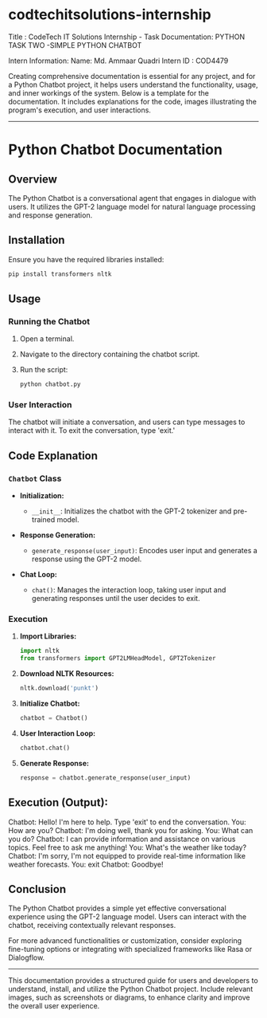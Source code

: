 # codtechitsolutions-internship
Title : CodeTech IT Solutions Internship - Task Documentation: PYTHON TASK TWO -SIMPLE PYTHON CHATBOT

Intern Information: Name: Md. Ammaar Quadri Intern ID : COD4479

Creating comprehensive documentation is essential for any project, and for a Python Chatbot project, it helps users understand the functionality, usage, and inner workings of the system. Below is a template for the documentation. It includes explanations for the code, images illustrating the program's execution, and user interactions.

---

# Python Chatbot Documentation

## Overview

The Python Chatbot is a conversational agent that engages in dialogue with users. It utilizes the GPT-2 language model for natural language processing and response generation.

## Installation

Ensure you have the required libraries installed:

```bash
pip install transformers nltk
```

## Usage

### Running the Chatbot

1. Open a terminal.
2. Navigate to the directory containing the chatbot script.
3. Run the script:

   ```bash
   python chatbot.py
   ```

### User Interaction

The chatbot will initiate a conversation, and users can type messages to interact with it. To exit the conversation, type 'exit.'

## Code Explanation

### `Chatbot` Class

- **Initialization:**
  - `__init__`: Initializes the chatbot with the GPT-2 tokenizer and pre-trained model.

- **Response Generation:**
  - `generate_response(user_input)`: Encodes user input and generates a response using the GPT-2 model.

- **Chat Loop:**
  - `chat()`: Manages the interaction loop, taking user input and generating responses until the user decides to exit.

### Execution

1. **Import Libraries:**
   ```python
   import nltk
   from transformers import GPT2LMHeadModel, GPT2Tokenizer
   ```

2. **Download NLTK Resources:**
   ```python
   nltk.download('punkt')
   ```

3. **Initialize Chatbot:**
   ```python
   chatbot = Chatbot()
   ```

4. **User Interaction Loop:**
   ```python
   chatbot.chat()
   ```

5. **Generate Response:**
   ```python
   response = chatbot.generate_response(user_input)
   ```

## Execution (Output):

Chatbot: Hello! I'm here to help. Type 'exit' to end the conversation.
You: How are you?
Chatbot: I'm doing well, thank you for asking.
You: What can you do?
Chatbot: I can provide information and assistance on various topics. Feel free to ask me anything!
You: What's the weather like today?
Chatbot: I'm sorry, I'm not equipped to provide real-time information like weather forecasts.
You: exit
Chatbot: Goodbye!



## Conclusion

The Python Chatbot provides a simple yet effective conversational experience using the GPT-2 language model. Users can interact with the chatbot, receiving contextually relevant responses.

For more advanced functionalities or customization, consider exploring fine-tuning options or integrating with specialized frameworks like Rasa or Dialogflow.

---

This documentation provides a structured guide for users and developers to understand, install, and utilize the Python Chatbot project. Include relevant images, such as screenshots or diagrams, to enhance clarity and improve the overall user experience.
